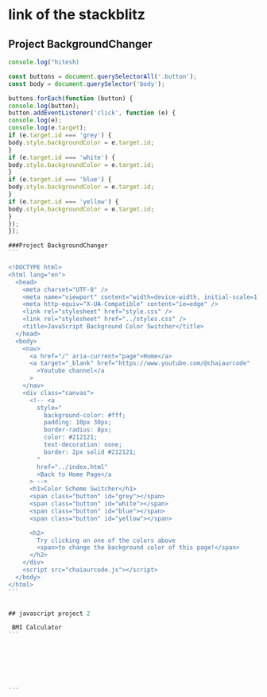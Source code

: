 # link of the stackblitz

## Project BackgroundChanger

````javascript
console.log("hitesh)

const buttons = document.querySelectorAll('.button');
const body = document.querySelector('body');

buttons.forEach(function (button) {
console.log(button);
button.addEventListener('click', function (e) {
console.log(e);
console.log(e.target);
if (e.target.id === 'grey') {
body.style.backgroundColor = e.target.id;
}
if (e.target.id === 'white') {
body.style.backgroundColor = e.target.id;
}
if (e.target.id === 'blue') {
body.style.backgroundColor = e.target.id;
}
if (e.target.id === 'yellow') {
body.style.backgroundColor = e.target.id;
}
});
});

###Project BackgroundChanger
```

<!DOCTYPE html>
<html lang="en">
  <head>
    <meta charset="UTF-8" />
    <meta name="viewport" content="width=device-width, initial-scale=1.0" />
    <meta http-equiv="X-UA-Compatible" content="ie=edge" />
    <link rel="stylesheet" href="style.css" />
    <link rel="stylesheet" href="../styles.css" />
    <title>JavaScript Background Color Switcher</title>
  </head>
  <body>
    <nav>
      <a href="/" aria-current="page">Home</a>
      <a target="_blank" href="https://www.youtube.com/@chaiaurcode"
        >Youtube channel</a
      >
    </nav>
    <div class="canvas">
      <!-- <a
        style="
          background-color: #fff;
          padding: 10px 30px;
          border-radius: 8px;
          color: #212121;
          text-decoration: none;
          border: 2px solid #212121;
        "
        href="../index.html"
        >Back to Home Page</a
      > -->
      <h1>Color Scheme Switcher</h1>
      <span class="button" id="grey"></span>
      <span class="button" id="white"></span>
      <span class="button" id="blue"></span>
      <span class="button" id="yellow"></span>

      <h2>
        Try clicking on one of the colors above
        <span>to change the background color of this page!</span>
      </h2>
    </div>
    <script src="chaiaurcode.js"></script>
  </body>
</html>
```


## javascript project 2

 BMI Calculator
```







```
````

